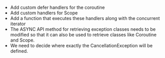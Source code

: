 * Add custom defer handlers for the coroutine 
* Add custom handlers for Scope
* Add a function that executes these handlers along with the concurrent iterator
* The ASYNC API method for retrieving exception classes needs to be modified so that it can also be used to retrieve classes like Coroutine and Scope.
* We need to decide where exactly the CancellationException will be defined.